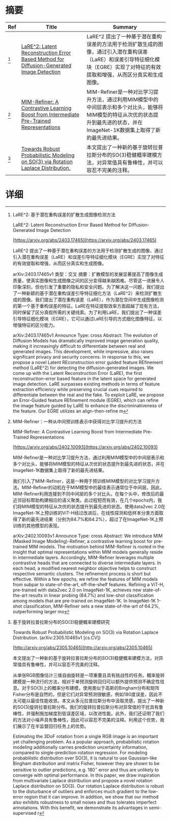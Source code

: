 # 摘要

| Ref | Title | Summary |
| --- | --- | --- |
| [^1] | [LaRE^2: Latent Reconstruction Error Based Method for Diffusion-Generated Image Detection](https://arxiv.org/abs/2403.17465) | LaRE^2 提出了一种基于潜在重构误差的方法用于检测扩散生成的图像，通过引入潜在重构误差（LaRE）和误差引导特征细化模块（EGRE）实现了对特征的有效提取和增强，从而区分真实和生成图像。 |
| [^2] | [MIM-Refiner: A Contrastive Learning Boost from Intermediate Pre-Trained Representations](https://arxiv.org/abs/2402.10093) | MIM-Refiner是一种对比学习提升方法，通过利用MIM模型中的中间层表示和多个对比头，能够将MIM模型的特征从次优的状态提升到最先进的状态，并在ImageNet-1K数据集上取得了新的最先进结果。 |
| [^3] | [Towards Robust Probabilistic Modeling on SO(3) via Rotation Laplace Distribution.](http://arxiv.org/abs/2305.10465) | 本文提出了一种新的基于旋转拉普拉斯分布的SO(3)稳健概率建模方法，对异常值具有鲁棒性，并可以容忍不完美的注释。 |

# 详细

[^1]: LaRE^2: 基于潜在重构误差的扩散生成图像检测方法

    LaRE^2: Latent Reconstruction Error Based Method for Diffusion-Generated Image Detection

    [https://arxiv.org/abs/2403.17465](https://arxiv.org/abs/2403.17465)

    LaRE^2 提出了一种基于潜在重构误差的方法用于检测扩散生成的图像，通过引入潜在重构误差（LaRE）和误差引导特征细化模块（EGRE）实现了对特征的有效提取和增强，从而区分真实和生成图像。

    

    arXiv:2403.17465v1 类型：交叉 摘要：扩散模型的发展显著提高了图像生成质量，使真实图像和生成图像之间的区分变得越来越困难。尽管这一进展令人印象深刻，但也引发了重要的隐私和安全问题。为了解决这一问题，我们提出了一种新颖的基于潜在重构误差引导特征细化方法（LaRE^2）来检测扩散生成的图像。我们提出了潜在重构误差（LaRE），作为潜在空间中生成图像检测的第一个基于重构误差的特征。LaRE在特征提取效率方面超越了现有方法，同时保留了区分真假所需的关键线索。为了利用LaRE，我们提出了一种误差引导特征细化模块（EGRE），它可以通过LaRE引导的方式细化图像特征，以增强特征的区分能力。

    arXiv:2403.17465v1 Announce Type: cross  Abstract: The evolution of Diffusion Models has dramatically improved image generation quality, making it increasingly difficult to differentiate between real and generated images. This development, while impressive, also raises significant privacy and security concerns. In response to this, we propose a novel Latent REconstruction error guided feature REfinement method (LaRE^2) for detecting the diffusion-generated images. We come up with the Latent Reconstruction Error (LaRE), the first reconstruction-error based feature in the latent space for generated image detection. LaRE surpasses existing methods in terms of feature extraction efficiency while preserving crucial cues required to differentiate between the real and the fake. To exploit LaRE, we propose an Error-Guided feature REfinement module (EGRE), which can refine the image feature guided by LaRE to enhance the discriminativeness of the feature. Our EGRE utilizes an align-then-refine m
    
[^2]: MIM-Refiner：一种从中间预训练表示中获得对比学习提升的方法

    MIM-Refiner: A Contrastive Learning Boost from Intermediate Pre-Trained Representations

    [https://arxiv.org/abs/2402.10093](https://arxiv.org/abs/2402.10093)

    MIM-Refiner是一种对比学习提升方法，通过利用MIM模型中的中间层表示和多个对比头，能够将MIM模型的特征从次优的状态提升到最先进的状态，并在ImageNet-1K数据集上取得了新的最先进结果。

    

    我们引入了MIM-Refiner，这是一种用于预训练MIM模型的对比学习提升方法。MIM-Refiner的动机在于MIM模型中的最佳表示通常位于中间层。因此，MIM-Refiner利用连接到不同中间层的多个对比头。在每个头中，修改后的最近邻目标帮助构建相应的语义聚类。此过程短而有效，在几个epochs内，我们将MIM模型的特征从次优的状态提升到最先进的状态。使用data2vec 2.0在ImageNet-1K上预训练的ViT-H经过改进后，在线性探测和低样本分类方面取得了新的最先进结果（分别为84.7%和64.2%），超过了在ImageNet-1K上预训练的其他模型的表现。

    arXiv:2402.10093v1 Announce Type: cross  Abstract: We introduce MIM (Masked Image Modeling)-Refiner, a contrastive learning boost for pre-trained MIM models. The motivation behind MIM-Refiner is rooted in the insight that optimal representations within MIM models generally reside in intermediate layers. Accordingly, MIM-Refiner leverages multiple contrastive heads that are connected to diverse intermediate layers. In each head, a modified nearest neighbor objective helps to construct respective semantic clusters.   The refinement process is short but effective. Within a few epochs, we refine the features of MIM models from subpar to state-of-the-art, off-the-shelf features. Refining a ViT-H, pre-trained with data2vec 2.0 on ImageNet-1K, achieves new state-of-the-art results in linear probing (84.7%) and low-shot classification among models that are pre-trained on ImageNet-1K. In ImageNet-1K 1-shot classification, MIM-Refiner sets a new state-of-the-art of 64.2%, outperforming larger mo
    
[^3]: 基于旋转拉普拉斯分布的SO(3)稳健概率建模研究

    Towards Robust Probabilistic Modeling on SO(3) via Rotation Laplace Distribution. (arXiv:2305.10465v1 [cs.CV])

    [http://arxiv.org/abs/2305.10465](http://arxiv.org/abs/2305.10465)

    本文提出了一种新的基于旋转拉普拉斯分布的SO(3)稳健概率建模方法，对异常值具有鲁棒性，并可以容忍不完美的注释。

    

    从单张RGB图像估计三维自由旋转是一项重要且具有挑战性的任务。概率旋转建模是一种流行的方法，相对于单预测旋转回归可以额外提供预测不确定性信息。对于SO(3)上的概率分布建模，使用类似于高斯的Bingham分布和矩阵Fisher分布是自然的，但是它们对异常预测很敏感，例如180度误差，因此不太可能以最佳性能收敛。本文从多元拉普拉斯分布中汲取灵感，提出了一种新的SO(3)旋转拉普拉斯分布。我们的旋转拉普拉斯分布对异常值的干扰具有鲁棒性，并强制施加梯度到低误差区域，以改进性能。此外，我们还证明了我们的方法对小噪声具有鲁棒性，因此可以容忍不完美的注释。利用这个优势，我们展示了在半监督回归任务上的优势。

    Estimating the 3DoF rotation from a single RGB image is an important yet challenging problem. As a popular approach, probabilistic rotation modeling additionally carries prediction uncertainty information, compared to single-prediction rotation regression. For modeling probabilistic distribution over SO(3), it is natural to use Gaussian-like Bingham distribution and matrix Fisher, however they are shown to be sensitive to outlier predictions, e.g. $180^\circ$ error and thus are unlikely to converge with optimal performance. In this paper, we draw inspiration from multivariate Laplace distribution and propose a novel rotation Laplace distribution on SO(3). Our rotation Laplace distribution is robust to the disturbance of outliers and enforces much gradient to the low-error region that it can improve. In addition, we show that our method also exhibits robustness to small noises and thus tolerates imperfect annotations. With this benefit, we demonstrate its advantages in semi-supervised r
    

